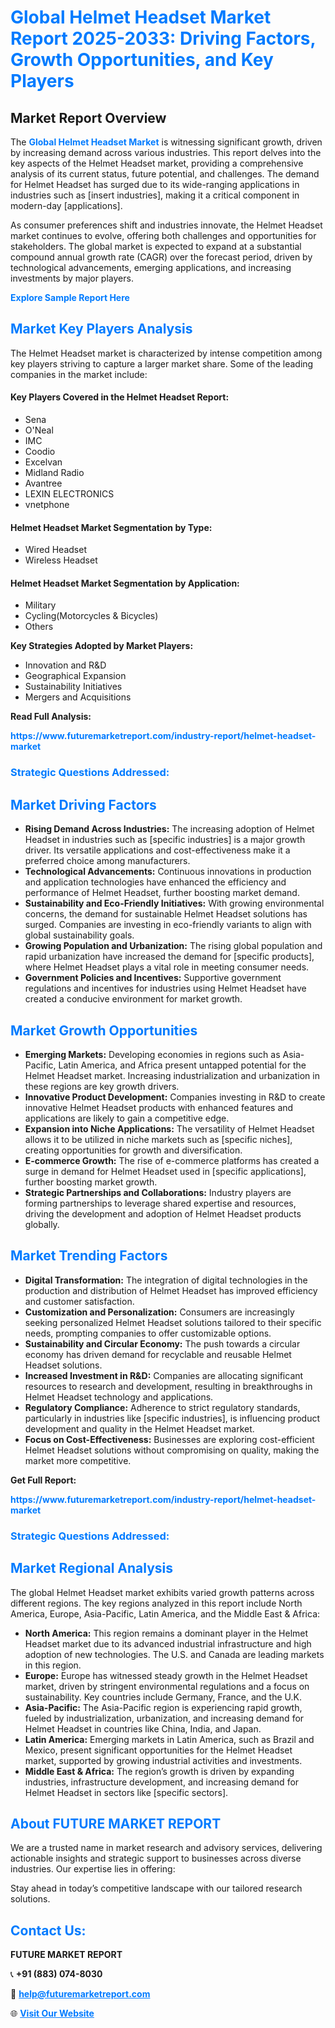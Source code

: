 <h1 style="color: #007BFF;">Global Helmet Headset Market Report 2025-2033: Driving Factors, Growth Opportunities, and Key Players</h1>

<section id="overview">
<h2>Market Report Overview</h2>
<p>The <a href="https://www.futuremarketreport.com/industry-report/helmet-headset-market" style="color: #007BFF; text-decoration: none;"><strong>Global Helmet Headset Market</strong></a> is witnessing significant growth, driven by increasing demand across various industries. This report delves into the key aspects of the Helmet Headset market, providing a comprehensive analysis of its current status, future potential, and challenges. The demand for Helmet Headset has surged due to its wide-ranging applications in industries such as [insert industries], making it a critical component in modern-day [applications].</p>
<p>As consumer preferences shift and industries innovate, the Helmet Headset market continues to evolve, offering both challenges and opportunities for stakeholders. The global market is expected to expand at a substantial compound annual growth rate (CAGR) over the forecast period, driven by technological advancements, emerging applications, and increasing investments by major players.</p>
</section>

<section id="overview">
<p><a href="https://www.futuremarketreport.com/request-sample/reportId=83485" style="color: #007BFF; text-decoration: none;"><strong>Explore Sample Report Here</strong></a></p>
</section>

<section id="key-players">
<h2 style="color: #007BFF;">Market Key Players Analysis</h2>
<p>The Helmet Headset market is characterized by intense competition among key players striving to capture a larger market share. Some of the leading companies in the market include:</p>
<h4>Key Players Covered in the Helmet Headset Report:</h4>
<ul><li>Sena</li><li>O&#039;Neal</li><li>IMC</li><li>Coodio</li><li>Excelvan</li><li>Midland Radio</li><li>Avantree</li><li>LEXIN ELECTRONICS</li><li>vnetphone</li></ul>
<h4>Helmet Headset Market Segmentation by Type:</h4>
<ul><li>Wired Headset</li><li>Wireless Headset</li></ul>

<h4>Helmet Headset Market Segmentation by Application:</h4>
<ul><li>Military</li><li>Cycling(Motorcycles &amp; Bicycles)</li><li>Others</li></ul>
<p><strong>Key Strategies Adopted by Market Players:</strong></p>
<ul>
<li>Innovation and R&D</li>
<li>Geographical Expansion</li>
<li>Sustainability Initiatives</li>
<li>Mergers and Acquisitions</li>
</ul>
</section>

<section>
<p><strong>Read Full Analysis: </strong></p><a href="https://www.futuremarketreport.com/industry-report/helmet-headset-market" style="color: #007BFF; text-decoration: none;"><strong>https://www.futuremarketreport.com/industry-report/helmet-headset-market</strong></a>
<h3 style="color: #007BFF;">Strategic Questions Addressed:</h3>
</section>

<section id="driving-factors">
<h2 style="color: #007BFF;">Market Driving Factors</h2>
<ul>
<li><strong>Rising Demand Across Industries:</strong> The increasing adoption of Helmet Headset in industries such as [specific industries] is a major growth driver. Its versatile applications and cost-effectiveness make it a preferred choice among manufacturers.</li>
<li><strong>Technological Advancements:</strong> Continuous innovations in production and application technologies have enhanced the efficiency and performance of Helmet Headset, further boosting market demand.</li>
<li><strong>Sustainability and Eco-Friendly Initiatives:</strong> With growing environmental concerns, the demand for sustainable Helmet Headset solutions has surged. Companies are investing in eco-friendly variants to align with global sustainability goals.</li>
<li><strong>Growing Population and Urbanization:</strong> The rising global population and rapid urbanization have increased the demand for [specific products], where Helmet Headset plays a vital role in meeting consumer needs.</li>
<li><strong>Government Policies and Incentives:</strong> Supportive government regulations and incentives for industries using Helmet Headset have created a conducive environment for market growth.</li>
</ul>
</section>

<section id="growth-opportunities">
<h2 style="color: #007BFF;">Market Growth Opportunities</h2>
<ul>
<li><strong>Emerging Markets:</strong> Developing economies in regions such as Asia-Pacific, Latin America, and Africa present untapped potential for the Helmet Headset market. Increasing industrialization and urbanization in these regions are key growth drivers.</li>
<li><strong>Innovative Product Development:</strong> Companies investing in R&D to create innovative Helmet Headset products with enhanced features and applications are likely to gain a competitive edge.</li>
<li><strong>Expansion into Niche Applications:</strong> The versatility of Helmet Headset allows it to be utilized in niche markets such as [specific niches], creating opportunities for growth and diversification.</li>
<li><strong>E-commerce Growth:</strong> The rise of e-commerce platforms has created a surge in demand for Helmet Headset used in [specific applications], further boosting market growth.</li>
<li><strong>Strategic Partnerships and Collaborations:</strong> Industry players are forming partnerships to leverage shared expertise and resources, driving the development and adoption of Helmet Headset products globally.</li>
</ul>
</section>

<section id="trending-factors">
<h2 style="color: #007BFF;">Market Trending Factors</h2>
<ul>
<li><strong>Digital Transformation:</strong> The integration of digital technologies in the production and distribution of Helmet Headset has improved efficiency and customer satisfaction.</li>
<li><strong>Customization and Personalization:</strong> Consumers are increasingly seeking personalized Helmet Headset solutions tailored to their specific needs, prompting companies to offer customizable options.</li>
<li><strong>Sustainability and Circular Economy:</strong> The push towards a circular economy has driven demand for recyclable and reusable Helmet Headset solutions.</li>
<li><strong>Increased Investment in R&D:</strong> Companies are allocating significant resources to research and development, resulting in breakthroughs in Helmet Headset technology and applications.</li>
<li><strong>Regulatory Compliance:</strong> Adherence to strict regulatory standards, particularly in industries like [specific industries], is influencing product development and quality in the Helmet Headset market.</li>
<li><strong>Focus on Cost-Effectiveness:</strong> Businesses are exploring cost-efficient Helmet Headset solutions without compromising on quality, making the market more competitive.</li>
</ul>
</section>

<section>
<p><strong>Get Full Report: </strong></p><a href="https://www.futuremarketreport.com/industry-report/helmet-headset-market" style="color: #007BFF; text-decoration: none;"><strong>https://www.futuremarketreport.com/industry-report/helmet-headset-market</strong></a>
<h3 style="color: #007BFF;">Strategic Questions Addressed:</h3>
</section>


<section id="regional-analysis">
<h2 style="color: #007BFF;">Market Regional Analysis</h2>
<p>The global Helmet Headset market exhibits varied growth patterns across different regions. The key regions analyzed in this report include North America, Europe, Asia-Pacific, Latin America, and the Middle East & Africa:</p>
<ul>
<li><strong>North America:</strong> This region remains a dominant player in the Helmet Headset market due to its advanced industrial infrastructure and high adoption of new technologies. The U.S. and Canada are leading markets in this region.</li>
<li><strong>Europe:</strong> Europe has witnessed steady growth in the Helmet Headset market, driven by stringent environmental regulations and a focus on sustainability. Key countries include Germany, France, and the U.K.</li>
<li><strong>Asia-Pacific:</strong> The Asia-Pacific region is experiencing rapid growth, fueled by industrialization, urbanization, and increasing demand for Helmet Headset in countries like China, India, and Japan.</li>
<li><strong>Latin America:</strong> Emerging markets in Latin America, such as Brazil and Mexico, present significant opportunities for the Helmet Headset market, supported by growing industrial activities and investments.</li>
<li><strong>Middle East & Africa:</strong> The region’s growth is driven by expanding industries, infrastructure development, and increasing demand for Helmet Headset in sectors like [specific sectors].</li>
</ul>
</section>

<footer>
<h2 style="color: #007BFF;">About FUTURE MARKET REPORT</h2>
<p>We are a trusted name in market research and advisory services, delivering actionable insights and strategic support to businesses across diverse industries. Our expertise lies in offering:</p>

<p>Stay ahead in today’s competitive landscape with our tailored research solutions.</p>

<h2 style="color: #007BFF;">Contact Us:</h2>
<p><strong>FUTURE MARKET REPORT</strong></p>
<p>📞 <strong>+91 (883) 074-8030</strong></p>
<p>📧 <strong><a href="mailto:help@futuremarketreport.com" style="color: #007BFF;">help@futuremarketreport.com</a></strong></p>
<p>🌐 <strong><a href="https://www.futuremarketreport.com/" style="color: #007BFF;">Visit Our Website</a></strong></p>
</footer>